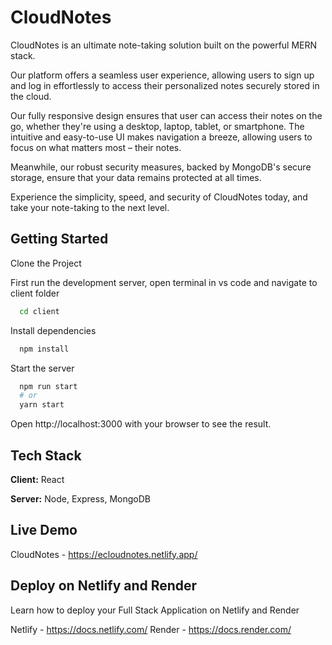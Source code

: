 
# CloudNotes

CloudNotes is an ultimate note-taking solution built on the powerful MERN stack.

Our platform offers a seamless user experience, allowing users to sign up and log in effortlessly to access their personalized notes securely stored in the cloud.

Our fully responsive design ensures that user can access their notes on the go, whether they're using a desktop, laptop, tablet, or smartphone. The intuitive and easy-to-use UI makes navigation a breeze, allowing users to focus on what matters most – their notes.

Meanwhile, our robust security measures, backed by MongoDB's secure storage, ensure that your data remains protected at all times.

Experience the simplicity, speed, and security of CloudNotes today, and take your note-taking to the next level.


## Getting Started
Clone the Project

First run the development server,
open terminal in vs code and navigate to client folder

```bash
  cd client
```

Install dependencies

```bash
  npm install
```

Start the server

```bash
  npm run start
  # or
  yarn start
```

Open http://localhost:3000 with your browser to see the result.




## Tech Stack

**Client:** React

**Server:** Node, Express, MongoDB


## Live Demo

CloudNotes - https://ecloudnotes.netlify.app/


## Deploy on Netlify and Render 

Learn how to deploy your Full Stack Application on Netlify and Render

Netlify - https://docs.netlify.com/
Render - https://docs.render.com/

